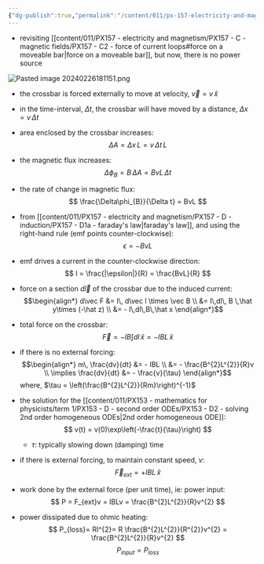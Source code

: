 ```yaml
---
{"dg-publish":true,"permalink":"/content/011/px-157-electricity-and-magnetism/px-157-d-induction/px-157-d1b-a-moving-crossbar/","noteIcon":"1","created":"2024-10-01T18:27:10.221+01:00","updated":"2024-11-26T20:10:30.910+00:00"}
---
```


- revisiting [[content/011/PX157 - electricity and magnetism/PX157 - C - magnetic fields/PX157 - C2 - force of current loops#force on a moveable bar\|force on a moveable bar]], but now, there is no power source

![Pasted image 20240226181151.png](/img/user/pics/Pasted%20image%2020240226181151.png)
- the crossbar is forced externally to move at velocity, $\vec v = v\,\hat x$
- in the time-interval, $\Delta t$, the crossbar will have moved by a distance, $\Delta x = v\,\Delta t$
- area enclosed by the crossbar increases:
$$
\Delta A = \Delta x\,L= v\,\Delta t\,L
$$
- the magnetic flux increases:
$$
\Delta\phi_{B}= B\,\Delta A = BvL\,\Delta t
$$
- the rate of change in magnetic flux:
$$
\frac{\Delta\phi_{B}}{\Delta t} = BvL
$$
- from [[content/011/PX157 - electricity and magnetism/PX157 - D - induction/PX157 - D1a - faraday's law\|faraday's law]], and using the right-hand rule (emf points counter-clockwise):
$$
\epsilon = -BvL
$$
- emf drives a current in the counter-clockwise direction:
$$
I = \frac{|\epsilon|}{R} = \frac{BvL}{R}
$$
- force on a section $d\vec l$ of the crossbar due to the induced current:
$$\begin{align*}
	d\vec F &= I\, d\vec l \times \vec B \\
	&= I\,dl\, B \,\hat y\times (-\hat z) \\
	&= - I\,dl\,B\,\hat x
\end{align*}$$
- total force on the crossbar:
$$
\vec F = - IB\int dl\,\hat x  = -IBL\,\hat x
$$
- if there is no external forcing:
$$\begin{align*}
	m\, \frac{dv}{dt} &= - IBL \\
	&= - \frac{B^{2}L^{2}}{R}v \\
	\implies \frac{dv}{dt} &= - \frac{v}{\tau}
\end{align*}$$
		where, $\tau = \left(\frac{B^{2}L^{2}}{Rm}\right)^{-1}$
- the solution for the [[content/011/PX153 - mathematics for physicists/term 1/PX153 - D - second order ODEs/PX153 - D2 - solving 2nd order homogeneous ODEs\|2nd order homogeneous ODE]]:
$$
v(t) = v(0)\exp\left(-\frac{t}{\tau}\right)
$$
	- $\tau:$ typically slowing down (damping) time

- if there is external forcing, to maintain constant speed, $v:$
$$
\vec F_{ext} = + IBL\,\hat x
$$
- work done by the external force (per unit time), ie: power input:
$$
P = F_{ext}v = IBLv = \frac{B^{2}L^{2}}{R}v^{2}
$$
- power dissipated due to ohmic heating:
$$
P_{loss}= RI^{2}= R \frac{B^{2}L^{2}}{R^{2}}v^{2} = \frac{B^{2}L^{2}}{R}v^{2}
$$
$$
P_{input} = P_{loss}
$$
